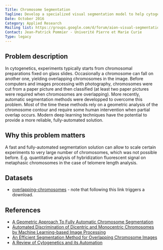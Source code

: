 ```yaml
---
Title: Chromosome Segmentation
Tagline: Develop a specialized visual segmentation model to help cytogeneticists conduct research.
Date: October 2016
Category: Applied Research
Mailing list: https://groups.google.com/d/forum/aion-visual-segmentation-of-chromosomal-preparations
Contact: Jean-Patrick Pommier - Univerité Pierre et Marie Curie
Type: legacy
---
```


## Problem description

In cytogenetics, experiments typically starts from chromosomal preparations fixed on glass slides. Occasionally a chromosome can fall on another one, yielding overlapping chromosomes in the image. Before computers and images processing with photography, chromosomes were cut from a paper picture and then classified (at least two paper pictures were required when chromosomes are overlapping). More recently, automatic segmentation methods were developped to overcome this problem. Most of the time these methods rely on a geometric analysis of the chromosome contour and require some human intervention when partial overlap occurs. Modern deep learning techniques have the potential to provide a more reliable, fully-automated solution.


## Why this problem matters

A fast and fully-automated segmentation solution can allow to scale certain experiments to very large number of chromosomes, which was not possible before. E.g. quantitative analysis of hybridization fluorescent signal on metaphasic chromosomes in the case of telomere length analysis.


## Datasets

- [overlapping-chromosomes](https://www.kaggle.com/jeanpat/overlapping-chromosomes/downloads/overlapping-chromosomes.zip) - note that following this link triggers a download.


## References

- [A Geometric Approach To Fully Automatic Chromosome Segmentation](https://arxiv.org/abs/1112.4164)
- [Automated Discrimination of Dicentric and Monocentric Chromosomes by Machine Learning-based Image Processing](http://biorxiv.org/content/biorxiv/early/2016/01/19/037309.full.pdf)
- [An Efficient Segmentation Method for Overlapping Chromosome Images](http://research.ijcaonline.org/volume95/number1/pxc3894861.pdf)
- [A Review of Cytogenetics and its Automation](http://www.scialert.net/qredirect.php?doi=jms.2007.1.18&linkid=pdf)
